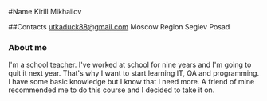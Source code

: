 #Name Kirill Mikhailov


##Contacts utkaduck88@gmail.com
Moscow Region
Segiev Posad

### About me
I'm a school teacher. I've worked at school for nine years and I'm going to quit it next year. That's why I want to start learning IT, QA and programming. I have some basic knowledge but I know that I need more. A friend of mine recommended me to do this course and I decided to take it on. 
